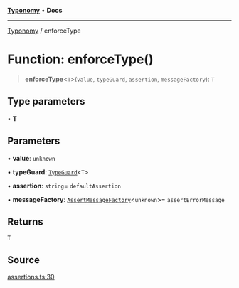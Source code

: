 [**Typonomy**](../README.md) • **Docs**

***

[Typonomy](../globals.md) / enforceType

# Function: enforceType()

> **enforceType**\<`T`\>(`value`, `typeGuard`, `assertion`, `messageFactory`): `T`

## Type parameters

• **T**

## Parameters

• **value**: `unknown`

• **typeGuard**: [`TypeGuard`](../type-aliases/TypeGuard.md)\<`T`\>

• **assertion**: `string`= `defaultAssertion`

• **messageFactory**: [`AssertMessageFactory`](../type-aliases/AssertMessageFactory.md)\<`unknown`\>= `assertErrorMessage`

## Returns

`T`

## Source

[assertions.ts:30](https://github.com/softcraft-development/typonomy/blob/d8b6722e8f9213512ecbf239a27330f22316ef6d/src/assertions.ts#L30)

